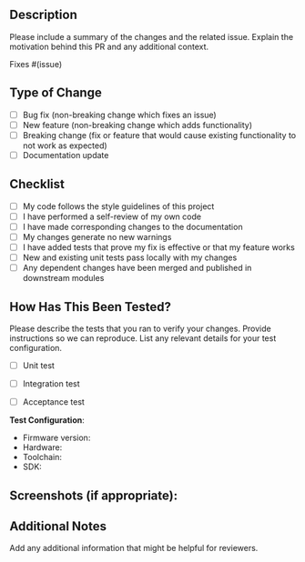 ## Description

Please include a summary of the changes and the related issue. Explain the motivation behind this PR and any additional context.

Fixes #(issue)

## Type of Change


- [ ] Bug fix (non-breaking change which fixes an issue)
- [ ] New feature (non-breaking change which adds functionality)
- [ ] Breaking change (fix or feature that would cause existing functionality to not work as expected)
- [ ] Documentation update

## Checklist

- [ ] My code follows the style guidelines of this project
- [ ] I have performed a self-review of my own code
- [ ] I have made corresponding changes to the documentation
- [ ] My changes generate no new warnings
- [ ] I have added tests that prove my fix is effective or that my feature works
- [ ] New and existing unit tests pass locally with my changes
- [ ] Any dependent changes have been merged and published in downstream modules

## How Has This Been Tested?

Please describe the tests that you ran to verify your changes. Provide instructions so we can reproduce. List any relevant details for your test configuration.

- [ ] Unit test
- [ ] Integration test
- [ ] Acceptance test


**Test Configuration**:
* Firmware version:
* Hardware:
* Toolchain:
* SDK:

## Screenshots (if appropriate):

## Additional Notes

Add any additional information that might be helpful for reviewers.
